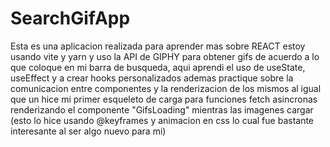 # SearchGifApp

Esta es una aplicacion realizada para aprender mas sobre REACT
estoy usando vite y yarn y uso la API de GIPHY para obtener gifs
de acuerdo a lo que coloque en mi barra de busqueda, aqui aprendi 
el uso de useState, useEffect y a crear hooks personalizados
ademas practique sobre la comunicacion entre componentes y la renderizacion de los mismos al igual que un hice mi primer esqueleto de carga para funciones fetch asincronas renderizando el componente "GifsLoading" mientras las imagenes cargar (esto lo hice usando @keyframes y animacion en css lo cual fue bastante interesante al ser algo nuevo para mi)
